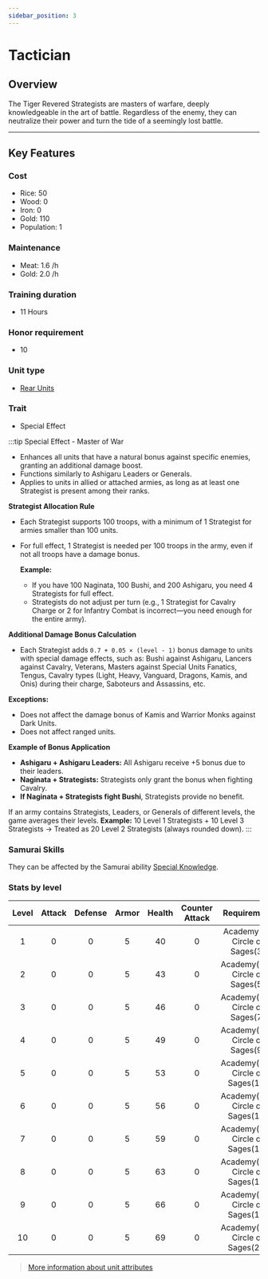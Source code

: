 ```yaml
---
sidebar_position: 3
---
```

# Tactician

## Overview

The Tiger Revered Strategists are masters of warfare, deeply knowledgeable in the art of battle. Regardless of the enemy, they can neutralize their power and turn the tide of a seemingly lost battle.

---

## Key Features

### Cost
- Rice: 50
- Wood: 0
- Iron: 0
- Gold: 110
- Population: 1

### Maintenance
- Meat: 1.6 /h
- Gold: 2.0 /h

### Training duration
- 11 Hours

### Honor requirement
- 10

### Unit type
- [Rear Units](../../index.md#rear-units)

### Trait
- Special Effect

:::tip Special Effect - Master of War
- Enhances all units that have a natural bonus against specific enemies, granting an additional damage boost.
- Functions similarly to Ashigaru Leaders or Generals.
- Applies to units in allied or attached armies, as long as at least one Strategist is present among their ranks.

**Strategist Allocation Rule**
- Each Strategist supports 100 troops, with a minimum of 1 Strategist for armies smaller than 100 units.
- For full effect, 1 Strategist is needed per 100 troops in the army, even if not all troops have a damage bonus.

    **Example:**
  - If you have 100 Naginata, 100 Bushi, and 200 Ashigaru, you need 4 Strategists for full effect.
  - Strategists do not adjust per turn (e.g., 1 Strategist for Cavalry Charge or 2 for Infantry Combat is incorrect—you need enough for the entire army).

**Additional Damage Bonus Calculation**

- Each Strategist adds `0.7 + 0.05 × (level - 1)` bonus damage to units with special damage effects, such as: Bushi against Ashigaru, Lancers against Cavalry, Veterans, Masters against Special Units
Fanatics, Tengus, Cavalry types (Light, Heavy, Vanguard, Dragons, Kamis, and Onis) during their charge, Saboteurs and Assassins, etc.

**Exceptions:**
- Does not affect the damage bonus of Kamis and Warrior Monks against Dark Units.
- Does not affect ranged units.

**Example of Bonus Application**
- **Ashigaru + Ashigaru Leaders:** All Ashigaru receive +5 bonus due to their leaders.
- **Naginata + Strategists:** Strategists only grant the bonus when fighting Cavalry.
- **If Naginata + Strategists fight Bushi**, Strategists provide no benefit.

If an army contains Strategists, Leaders, or Generals of different levels, the game averages their levels.
**Example:**
10 Level 1 Strategists + 10 Level 3 Strategists → Treated as 20 Level 2 Strategists (always rounded down).
:::

### Samurai Skills
They can be affected by the Samurai ability [Special Knowledge](../../../samurais/knowledge-skills.md).

### Stats by level

| Level | Attack | Defense | Armor | Health | Counter Attack |           Requirement            |
| :---: | :----: | :-----: | :---: | :----: | :------------: | :------------------------------: |
|   1   |   0    |    0    |   5   |   40   |       0        |  Academy(6), Circle of Sages(3)  |
|   2   |   0    |    0    |   5   |   43   |       0        | Academy(10), Circle of Sages(5)  |
|   3   |   0    |    0    |   5   |   46   |       0        | Academy(13), Circle of Sages(7)  |
|   4   |   0    |    0    |   5   |   49   |       0        | Academy(16), Circle of Sages(9)  |
|   5   |   0    |    0    |   5   |   53   |       0        | Academy(19), Circle of Sages(11) |
|   6   |   0    |    0    |   5   |   56   |       0        | Academy(22), Circle of Sages(13) |
|   7   |   0    |    0    |   5   |   59   |       0        | Academy(24), Circle of Sages(15) |
|   8   |   0    |    0    |   5   |   63   |       0        | Academy(26), Circle of Sages(17) |
|   9   |   0    |    0    |   5   |   66   |       0        | Academy(28), Circle of Sages(19) |
|  10   |   0    |    0    |   5   |   69   |       0        | Academy(30), Circle of Sages(21) |


> [More information about unit attributes](../../index.md#attributes)